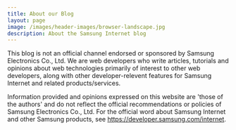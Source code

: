 ```yaml
---
title: About our Blog
layout: page
image: /images/header-images/browser-landscape.jpg
description: About the Samsung Internet blog
---
```


This blog is not an official channel endorsed or sponsored by Samsung Electronics Co., Ltd. 
We are web developers who write articles, tutorials and opinions about web technologies primarily of interest to other web developers, along with other developer-relevent features for Samsung Internet and related products/services.

Information provided and opinions expressed on this website are 'those of the authors' and do not reflect the official recommendations or policies of Samsung Electronics Co., Ltd.
For the official word about Samsung Internet and other Samsung products, see https://developer.samsung.com/internet. 
